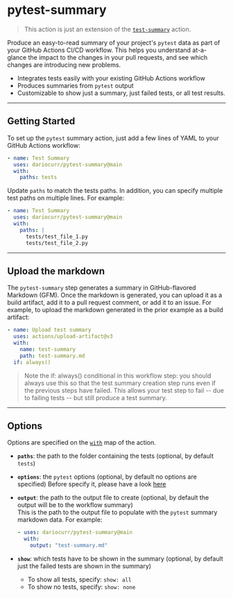# pytest-summary

> This action is just an extension of the [`test-summary`](https://github.com/test-summary) action.

Produce an easy-to-read summary of your project's `pytest` data as part of your GitHub Actions CI/CD workflow. This helps you understand at-a-glance the impact to the changes in your pull requests, and see which changes are introducing new problems.

*   Integrates tests easily with your existing GitHub Actions workflow
*   Produces summaries from `pytest` output
*   Customizable to show just a summary, just failed tests, or all test results.

---

## Getting Started

To set up the `pytest` summary action, just add a few lines of YAML to your GitHub Actions workflow:

```yaml
- name: Test Summary
  uses: dariocurr/pytest-summary@main
  with:
    paths: tests
```

Update `paths` to match the tests paths. In addition, you can specify multiple test paths on multiple lines. For example:

```yaml
- name: Test Summary
  uses: dariocurr/pytest-summary@main
  with:
    paths: |
      tests/test_file_1.py
      tests/test_file_2.py
```

---

## Upload the markdown

The `pytest-summary` step generates a summary in GitHub-flavored Markdown (GFM). Once the markdown is generated, you can upload it as a build artifact, add it to a pull request comment, or add it to an issue. For example, to upload the markdown generated in the prior example as a build artifact:

```yaml
- name: Upload test summary
  uses: actions/upload-artifact@v3
  with:
    name: test-summary
    path: test-summary.md
  if: always()
```

> Note the if: always() conditional in this workflow step: you should always use this so that the test summary creation step runs even if the previous steps have failed. This allows your test step to fail -- due to failing tests -- but still produce a test summary.
---

## Options

Options are specified on the [`with`](https://docs.github.com/en/actions/using-workflows/workflow-syntax-for-github-actions#jobsjob_idstepswith) map of the action.

*   **`paths`**: the path to the folder containing the tests (optional, by default `tests`)  

*   **`options`**: the `pytest` options (optional, by default no options are specified)
 Before specify it, please have a look [here](https://docs.pytest.org)

*   **`output`**: the path to the output file to create (optional, by default the output will be to the workflow summary)  
  This is the path to the output file to populate with the `pytest` summary markdown data. For example:

    ```yaml
    - uses: dariocurr/pytest-summary@main
      with:
        output: "test-summary.md"
    ```

*   **`show`**: which tests have to be shown in the summary (optional, by default just the failed tests are shown in the summary)

    *   To show all tests, specify: `show: all`
    *   To show no tests, specify: `show: none`
